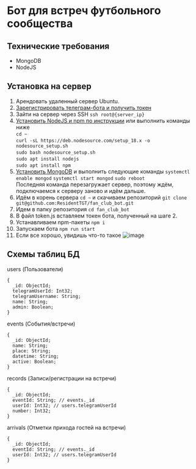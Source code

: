 # Бот для встреч футбольного сообщества 
## Технические требования
- MongoDB
- NodeJS
## Установка на сервер
1. Арендовать удаленный сервер Ubuntu.
2. [Зарегистрировать телеграм-бота и получить токен](https://core.telegram.org/bots#3-how-do-i-create-a-bot)
3. Зайти на сервер через SSH ```ssh root@{server_ip}```
4. [Установить NodeJS и npm по инструкции](https://www.digitalocean.com/community/tutorials/how-to-install-node-js-on-ubuntu-20-04-ru) или выполнить команды ниже<br>
```cd ~```<br>
```curl -sL https://deb.nodesource.com/setup_18.x -o nodesource_setup.sh```<br>
```sudo bash nodesource_setup.sh```<br>
```sudo apt install nodejs```<br>
```sudo apt install npm```
4. [Установить MongoDB](https://www.mongodb.com/docs/manual/tutorial/install-mongodb-on-ubuntu/#install-mongodb-community-edition) и выполнить следующие команды
```systemctl enable mongod```
```systemctl start mongod```
```sudo reboot```<br>Последняя команда перезагружает сервер, поэтому ждём, подключаемся к серверу заново и идём дальше.
5. Идём в корень сервера ```cd ~``` и скачиваем репозиторий ```git clone git@github.com:ResidentTGT/fan_club_bot.git```
6. Идем в папку репозитория ```cd fan_club_bot```
7. В файл token.js вставляем токен бота, полученный на шаге 2.
8. Устанавливаем npm-пакеты ```npm i```
9. Запускаем бота ```npm run start```<br>
10. Если все хорошо, увидишь что-то такое
![image](https://user-images.githubusercontent.com/18449287/181778194-56a6bf34-7bb2-49be-bc3f-3c3a2c594704.png)

## Схемы таблиц БД
users (Пользователи)
```
{
  _id: ObjectId;
  telegramUserId: Int32;
  telegramUsername: String;
  name: String;
  admin: Boolean;
}
```
events (События/встречи)
```
{
  _id: ObjectId;
  name: String;
  place: String;
  datetime: String;
  active: Boolean;
}
```
records (Записи/регистрации на встречи)
```
{
  _id: ObjectId;
  eventId: String; // events._id
  userId: Int32; // users.telegramUserId
  number: Int32;
}
```
arrivals (Отметки прихода гостей на встречи)
```
{
  _id: ObjectId;
  eventId: String; // events._id
  userId: Int32; // users.telegramUserId
}
```
